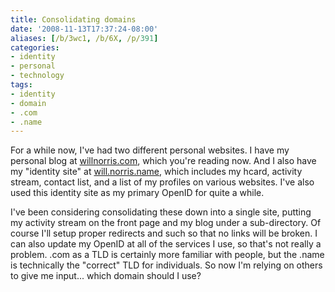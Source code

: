 ```yaml
---
title: Consolidating domains
date: '2008-11-13T17:37:24-08:00'
aliases: [/b/3wc1, /b/6X, /p/391]
categories:
- identity
- personal
- technology
tags:
- identity
- domain
- .com
- .name
---
```

For a while now, I've had two different personal websites. I have my personal blog at [willnorris.com][], which you're
reading now.  And I also have my "identity site" at [will.norris.name][], which includes my hcard, activity stream,
contact list, and a list of my profiles on various websites.  I've also used this identity site as my primary OpenID for
quite a while.  

[willnorris.com]: /
[will.norris.name]: https://web.archive.org/web/20081113/http://will.norris.name/

I've been considering consolidating these down into a single site, putting my activity stream on the front page and my
blog under a sub-directory.  Of course I'll setup proper redirects and such so that no links will be broken.  I can also
update my OpenID at all of the services I use, so that's not really a problem.  .com as a TLD is certainly more familiar
with people, but the .name is technically the "correct" TLD for individuals.  So now I'm relying on others to give me
input... which domain should I use?
